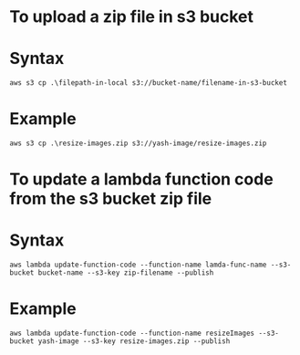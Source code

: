 # To upload a zip file in s3 bucket
# Syntax 
    aws s3 cp .\filepath-in-local s3://bucket-name/filename-in-s3-bucket
# Example
    aws s3 cp .\resize-images.zip s3://yash-image/resize-images.zip

# To update a lambda function code from the s3 bucket zip file
# Syntax
    aws lambda update-function-code --function-name lamda-func-name --s3-bucket bucket-name --s3-key zip-filename --publish
# Example
    aws lambda update-function-code --function-name resizeImages --s3-bucket yash-image --s3-key resize-images.zip --publish